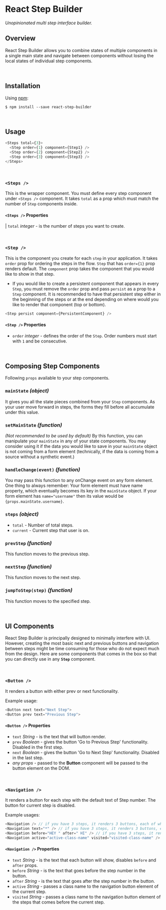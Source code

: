 # React Step Builder

_Unopinionated multi step interface builder._

## Overview

React Step Builder allows you to combine states of multiple components in a single main state and navigate between components without losing the local states of individual step components.

<br />

## Installation

Using [npm](https://www.npmjs.com/):

    $ npm install --save react-step-builder

<br />

## Usage

```js
<Steps total={3}>
  <Step order={1} component={Step1} />
  <Step order={2} component={Step2} />
  <Step order={3} component={Step3} />
</Steps>
```

<br />

### `<Steps />`

This is the wrapper component. You must define every step component under `<Steps />` component. It takes `total` as a prop which must match the number of `Step` components inside.

#### `<Steps />` Properties

| `total` _integer_ - is the number of steps you want to create.

<br />

### `<Step />`

This is the component you create for each `step` in your application. It takes `order` prop for ordering the steps in the flow. `Step` that has `order={1}` prop renders default. The `component` prop takes the component that you would like to show in that step.

- If you would like to create a persistent component that appears in every `Step`, you must remove the `order` prop and pass `persist` as a prop to a `Step` component. It is recommended to have that persistent step either in the beginning of the steps or at the end depending on where would you like to render that component (top or bottom).

```js
<Step persist component={PersistentComponent} />
```

#### `<Step />` Properties

- `order` _integer_ - defines the order of the `Step`. Order numbers must start with `1` and be consecutive.

<br />

## Composing Step Components

Following `props` available to your step components.

### `mainState` _(object)_

It gives you all the state pieces combined from your `Step` components. As your user move forward in steps, the forms they fill before all accumulate under this value.

### `setMainState` _(function)_

_(Not recommended to be used by default)_ By this function, you can manipulate your `mainState` in any of your state components. You may consider using it if the data you would like to save in your `mainState` object is not coming from a form element (technically, if the data is coming from a source without a synthetic event.)

### `handleChange(event)` _(function)_

You may pass this function to any onChange event on any form element. One thing to always remember: Your form element must have name property, which eventually becomes its key in the `mainState` object. If your form element has `name="username"` then its value would be `{props.mainState.username}`.

### `steps` _(object)_

- `total` - Number of total steps.
- `current` - Current step that user is on.

### `prevStep` _(function)_

This function moves to the previous step.

### `nextStep` _(function)_

This function moves to the next step.

### `jumpToStep(step)` _(function)_

This function moves to the specified step.

<br />

## UI Components

React Step Builder is principally designed to minimally interfere with UI. However, creating the most basic next and previous buttons and navigation between steps might be time consuming for those who do not expect much from the design. Here are some components that comes in the box so that you can directly use in any **`Step`** component.

<br />

### `<Button />`

It renders a button with either prev or next functionality.

Example usage:

```js
<Button next text="Next Step">
<Button prev text="Previous Step">
```

#### `<Button />` Properties

- `text` _String_ - is the text that will button render.
- `prev` _Boolean_ - gives the button 'Go to Previous Step' functionality. Disabled in the first step.
- `next` _Boolean_ - gives the button 'Go to Next Step' functionality. Disabled in the last step.
- _any props_ - passed to the **Button** component will be passed to the button element on the DOM.

<br />

### `<Navigation />`

It renders a button for each step with the default text of Step number. The button for current step is disabled.

Example usages:

```js
<Navigation /> // if you have 3 steps, it renders 3 buttons, each of which has the text of [1, 2, 3] consecutively
<Navigation text="*" /> // if you have 3 steps, it renders 3 buttons, each of which has the text of * (asterix)
<Navigation before="HEY " after=" HI" /> // if you have 3 steps, it renders 3 buttons, each of which has 'HEY' before and 'HI' after the step number (HEY 1 HI, HEY 2 HI, HEY 3 HI)
<Navigation active="active-class-name" visited="visited-class-name" />
```

#### `<Navigation />` Properties

- `text` _String_ - is the text that each button will show, disables `before` and `after` props.
- `before` _String_ - is the text that goes before the step number in the button.
- `after` _String_ - is the text that goes after the step number in the button.
- `active` _String_ - passes a class name to the navigation button element of the current step.
- `visited` _String_ - passes a class name to the navigation button element of the steps that comes before the current step.
